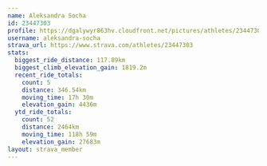 ```yaml
---
name: Aleksandra Socha
id: 23447303
profile: https://dgalywyr863hv.cloudfront.net/pictures/athletes/23447303/14745546/4/large.jpg
username: aleksandra-socha
strava_url: https://www.strava.com/athletes/23447303
stats:
  biggest_ride_distance: 117.89km
  biggest_climb_elevation_gain: 1819.2m
  recent_ride_totals:
    count: 5
    distance: 346.54km
    moving_time: 17h 30m
    elevation_gain: 4436m
  ytd_ride_totals:
    count: 52
    distance: 2464km
    moving_time: 118h 59m
    elevation_gain: 27683m
layout: strava_member
--- 
```

